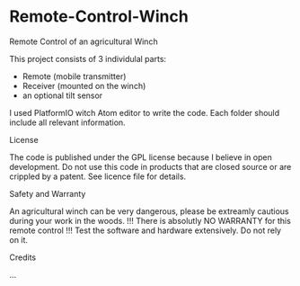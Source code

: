 # Remote-Control-Winch
Remote Control of an agricultural Winch


This project consists of 3 individulal parts:

+ Remote (mobile transmitter)
+ Receiver (mounted on the winch)
+ an optional tilt sensor

I used PlatformIO witch Atom editor to write the code. Each folder should include all relevant information.


License

The code is published under the GPL license because I believe in open development. Do not use this code in products that are closed source or are crippled by a patent. See licence file for details.


Safety and Warranty

An agricultural winch can be very dangerous, please be extreamly cautious during your work in the woods.
!!! There is absolutly NO WARRANTY for this remote control !!! Test the software and hardware extensively. Do not rely on it.

Credits 

...


